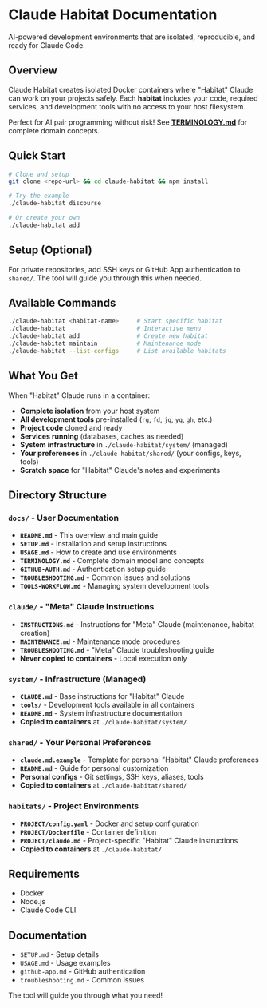 # Claude Habitat Documentation

AI-powered development environments that are isolated, reproducible, and ready for Claude Code.

## Overview

Claude Habitat creates isolated Docker containers where "Habitat" Claude can work on your projects safely. Each **habitat** includes your code, required services, and development tools with no access to your host filesystem.

Perfect for AI pair programming without risk! See **[TERMINOLOGY.md](TERMINOLOGY.md)** for complete domain concepts.

## Quick Start

```bash
# Clone and setup
git clone <repo-url> && cd claude-habitat && npm install

# Try the example  
./claude-habitat discourse

# Or create your own
./claude-habitat add
```

## Setup (Optional)

For private repositories, add SSH keys or GitHub App authentication to `shared/`. The tool will guide you through this when needed.

## Available Commands

```bash
./claude-habitat <habitat-name>     # Start specific habitat
./claude-habitat                    # Interactive menu
./claude-habitat add                # Create new habitat
./claude-habitat maintain           # Maintenance mode
./claude-habitat --list-configs     # List available habitats
```

## What You Get

When "Habitat" Claude runs in a container:
- **Complete isolation** from your host system
- **All development tools** pre-installed (`rg`, `fd`, `jq`, `yq`, `gh`, etc.)
- **Project code** cloned and ready
- **Services running** (databases, caches as needed)
- **System infrastructure** in `./claude-habitat/system/` (managed)
- **Your preferences** in `./claude-habitat/shared/` (your configs, keys, tools)
- **Scratch space** for "Habitat" Claude's notes and experiments

## Directory Structure

### `docs/` - User Documentation
- **`README.md`** - This overview and main guide
- **`SETUP.md`** - Installation and setup instructions
- **`USAGE.md`** - How to create and use environments
- **`TERMINOLOGY.md`** - Complete domain model and concepts
- **`GITHUB-AUTH.md`** - Authentication setup guide
- **`TROUBLESHOOTING.md`** - Common issues and solutions
- **`TOOLS-WORKFLOW.md`** - Managing system development tools

### `claude/` - "Meta" Claude Instructions
- **`INSTRUCTIONS.md`** - Instructions for "Meta" Claude (maintenance, habitat creation)
- **`MAINTENANCE.md`** - Maintenance mode procedures
- **`TROUBLESHOOTING.md`** - "Meta" Claude troubleshooting guide
- **Never copied to containers** - Local execution only

### `system/` - Infrastructure (Managed)
- **`CLAUDE.md`** - Base instructions for "Habitat" Claude
- **`tools/`** - Development tools available in all containers
- **`README.md`** - System infrastructure documentation
- **Copied to containers** at `./claude-habitat/system/`

### `shared/` - Your Personal Preferences  
- **`claude.md.example`** - Template for personal "Habitat" Claude preferences
- **`README.md`** - Guide for personal customization
- **Personal configs** - Git settings, SSH keys, aliases, tools
- **Copied to containers** at `./claude-habitat/shared/`

### `habitats/` - Project Environments
- **`PROJECT/config.yaml`** - Docker and setup configuration
- **`PROJECT/Dockerfile`** - Container definition
- **`PROJECT/claude.md`** - Project-specific "Habitat" Claude instructions
- **Copied to containers** at `./claude-habitat/`

## Requirements

- Docker
- Node.js  
- Claude Code CLI

## Documentation

- `SETUP.md` - Setup details
- `USAGE.md` - Usage examples
- `github-app.md` - GitHub authentication
- `troubleshooting.md` - Common issues

The tool will guide you through what you need!